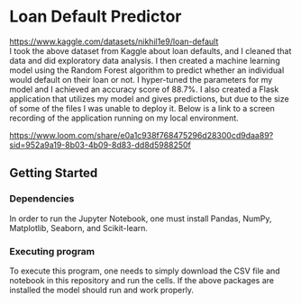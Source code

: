 # Loan Default Predictor

https://www.kaggle.com/datasets/nikhil1e9/loan-default <br />
I took the above dataset from Kaggle about loan defaults, and I cleaned that data and did exploratory data analysis. I then created a machine learning model using the Random Forest algorithm to predict whether an individual would default on their loan or not. I hyper-tuned the parameters for my model and I achieved an accuracy score of 88.7%. I also created a Flask application that utilizes my model and gives predictions, but due to the size of some of the files I was unable to deploy it. Below is a link to a screen recording of the application running on my local environment. <br />

https://www.loom.com/share/e0a1c938f768475296d28300cd9daa89?sid=952a9a19-8b03-4b09-8d83-dd8d5988250f

## Getting Started

### Dependencies

In order to run the Jupyter Notebook, one must install Pandas, NumPy, Matplotlib, Seaborn, and Scikit-learn. 

### Executing program

To execute this program, one needs to simply download the CSV file and notebook in this repository and run the cells. If the above packages are installed the model should run and work properly. 
